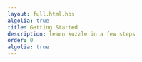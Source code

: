 ```yaml
---
layout: full.html.hbs
algolia: true
title: Getting Started
description: learn kuzzle in a few steps
order: 0
algolia: true
---
```

